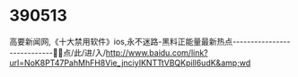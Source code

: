 # 390513
高要新闻网,《十大禁用软件》ios,永不迷路-黑料正能量最新热点----------------------------🤤🤤点/此/进/入/http://www.baidu.com/link?url=NoK8PT47PahMhFH8Vie_jnciyIKNTTtVBQKpill6udK&amp;wd

